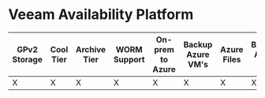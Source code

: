 # Veeam Availability Platform

| GPv2 Storage |  Cool Tier | Archive Tier | WORM Support | On-prem to Azure | Backup Azure VM's | Azure Files | Backup Azure Blob |
|--------------|------------|--------------|--------------|------------------|-------------------|-------------|-------------------|
|X             |X           |X             |X             |X                 |X                  |X            |X                  |
